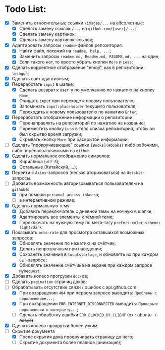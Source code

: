 # Todo List:

- [x] Заменить относительные ссылки `/images/...` на абсолютные:
	- [x] Сделать замену ссылок `/...` на `github.com/{user}/...`;
	- [x] Сделать замену картинок;
	- [x] Сделать замену картинок-ссылок;
- [x] Адаптировать запросы `readme`-файлов репозитория:
	- [x] Найти файл, похожий на `readme, help, ...`;
	- [x] Заменить запросы `readme.md, Readme.md, README.md, ...` на один;
	- [x] Если такого нет, то просто убрать кнопки `More` и `Less`;
- [x] Сделать корректное отображение "emoji", как в репозитории `leshgun`;
- [x] Сделать сайт адаптивным;
- [x] Переработать `input` в шапке:
	- [x] Сделать возврат к `user`-у по умолчанию по нажатию на кнопку `Home`;
	- [x] Очищать `input` при переходе к новому пользователю;
	- [x] Запоминать `input:placeholder` текущего пользователя;
	- [x] Переходить к новому пользователю по нажатию `Enter`;
- [x] Переработать отображение информации о репозитории:
	- [x] Перенаправлять на репозиторий по нажатию на название;
	- [x] Переместить кнопку `Less` в тело списка репозитория, чтобы он был скрытво время загрузки;
	- [x] Скрывать кнопку `More` при раскрытой информации;
- [ ] Сделать "прокручивающие" ссылки `[Books](#books)` либо рабочими, либо перенаправляемыми на `github`.
- [x] Сделать нормальное отображение символов:
	- [x] Кириллица (`utf-8`);
	- [x] Остальные (Китайский, ...);
- [x] Перейти с `Axios`-запросов (нельзя аторизоваться) на `Octokit`-запросы.
- [ ] Добавить возможность авторизовываться пользователям на `github`е:
	- [x] при помощи `personal access token`-а;
	- [ ] в интерактивном режиме;
- [x] Сделать нормальную тему:
	- [x] Добавить переключатель с дневной темы на ночную в шапке;
	- [x] Адаптировать все элементы к тёмной теме;
	- [x] Переключать на нужную тему по мета-тэгу `prefers-color-scheme: light/dark`
- [x] Показывать `octo-rate` для просмотра оставшихся возможных запросов:
	- [x] Обновлять значение по нажатию на счётчик;
	- [x] Делать непрозрачным при наведении;
	- [x] Сохранять значения в `localstortage`, и обновлять их при каждом `GET`-запросе;
	- [x] Обновлять значение счётчика на экране при каждом запросе `MyRequest`;
- [x] Добавить колесо прогрузки `doc`-ов;
- [ ] Сделать `pagination` страниц доков;
- [ ] Обрабатывать отсутствие связи / ошибок с api.github.com:
	- [x] При возвращении `404` при первом запросе выводить: `Проблемы с подключением...`;
	- [x] При возвращении `ERR_INTERNET_DISCONNECTED` выводить: `Проверьте подключении к интернету...`;
	- [ ] Сделать обработку ошибки `ERR_BLOCKED_BY_CLIENT` ~~(ex.: ubuntu -> adsys)~~
- [x] Сделать колесо прокрутки более узким;
- [ ] Скрытие документа
	- [x] После скрытия дока проеручивать страницу до него;
	- [ ] Скрытие документа более плавное (анимация);
